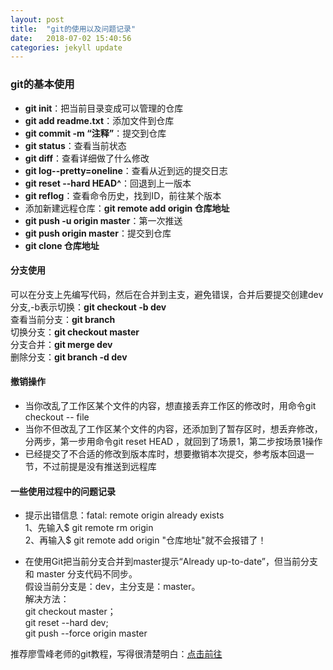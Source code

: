 ```yaml
---
layout: post
title:  "git的使用以及问题记录"
date:   2018-07-02 15:40:56
categories: jekyll update
---
```


### git的基本使用
 - **git init**：把当前目录变成可以管理的仓库
 - **git add readme.txt**：添加文件到仓库
 - **git commit -m “注释”**：提交到仓库
 - **git status**：查看当前状态
 - **git diff**：查看详细做了什么修改
 - **git log--pretty=oneline**：查看从近到远的提交日志
 - **git reset --hard HEAD^**：回退到上一版本
 - **git reflog**：查看命令历史，找到ID，前往某个版本
 - 添加新建远程仓库：**git remote add origin 仓库地址** 
 - **git push -u origin master**：第一次推送
 - **git push origin master**：提交到仓库
 - **git clone 仓库地址**

#### 分支使用
可以在分支上先编写代码，然后在合并到主支，避免错误，合并后要提交创建dev分支,-b表示切换：**git checkout -b dev**</br>
查看当前分支：**git branch**</br>
切换分支：**git checkout master**</br>
分支合并：**git merge dev**</br>
删除分支：**git branch -d dev**</br>

#### 撤销操作

 - 当你改乱了工作区某个文件的内容，想直接丢弃工作区的修改时，用命令git checkout -- file
 - 当你不但改乱了工作区某个文件的内容，还添加到了暂存区时，想丢弃修改，分两步，第一步用命令git reset HEAD <file>，就回到了场景1，第二步按场景1操作
 - 已经提交了不合适的修改到版本库时，想要撤销本次提交，参考版本回退一节，不过前提是没有推送到远程库

#### 一些使用过程中的问题记录
- 提示出错信息：<label style="red">fatal: remote origin already exists</label></br>
1、先输入$ git remote rm origin</br>
2、再输入$ git remote add origin "仓库地址"就不会报错了！</br>

- 在使用Git把当前分支合并到master提示“Already up-to-date”，但当前分支和 master 分支代码不同步。</br>
假设当前分支是：dev，主分支是：master。</br>
解决方法：</br>
git checkout master；</br>
git reset --hard dev;</br>
git push --force origin master</br>

推荐廖雪峰老师的git教程，写得很清楚明白：[点击前往](https://www.liaoxuefeng.com/wiki/0013739516305929606dd18361248578c67b8067c8c017b000)